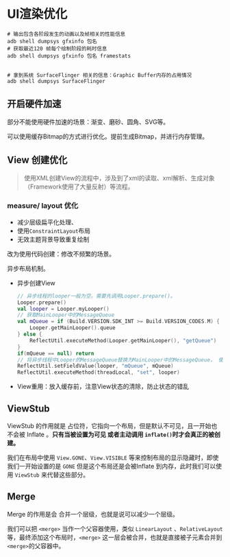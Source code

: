 # UI渲染优化

```shell
# 输出包含各阶段发生的动画以及帧相关的性能信息
adb shell dumpsys gfxinfo 包名
# 获取最近120 帧每个绘制阶段的耗时信息
adb shell dumpsys gfxinfo 包名 framestats


# 拿到系统 SurfaceFlinger 相关的信息：Graphic Buffer内存的占用情况
adb shell dumpsys SurfaceFlinger
```



## 开启硬件加速

部分不能使用硬件加速的场景：渐变、磨砂、圆角、SVG等。

可以使用缓存Bitmap的方式进行优化。提前生成Bitmap，并进行内存管理。

## View 创建优化

> 使用XML创建View的流程中，涉及到了xml的读取、xml解析、生成对象（Framework使用了大量反射）等流程。

### measure/ layout 优化

* 减少层级扁平化处理、
* 使用`ConstraintLayout`布局
* 无效主题背景导致重复绘制

改为使用代码创建：修改不频繁的场景。

异步布局机制。

* 异步创建View

  ```kotlin
  // 异步线程的looper一般为空。需要先调用Looper.prepare()。
  Looper.prepare()
  val looper = Looper.myLooper()
  // 获取MainLooper中的MessageQueue
  val mQueue = if (Build.VERSION.SDK_INT >= Build.VERSION_CODES.M) {
      Looper.getMainLooper().queue
  } else {
      ReflectUtil.executeMethod(Looper.getMainLooper(), "getQueue")
  }
  if(mQueue == null) return
  // 将异步线程中Looper的MessageQueue替换为MainLooper中的MessageQueue， 使用完后需要改回来。
  ReflectUtil.setFieldValue(looper, "mQueue", mQueue)
  ReflectUtil.executeMethod(threadLocal, "set", looper)
  ```

* View重用：放入缓存前，注意View状态的清除，防止状态的错乱



## ViewStub

ViewStub 的作用就是 占位符，它指向一个布局，但是默认不可见，且一开始也不会被 Inflate 。**只有当被设置为可见 或者主动调用 `inflate()`时才会真正的被创建。**

我们在布局中使用 `View.GONE`、`View.VISIBLE` 等来控制布局的显示隐藏时，即使我们一开始设置的是 `GONE` 但是这个布局还是会被Inflate 到内存，此时我们可以使用 `ViewStub` 来代替这些部分。



## Merge

Merge 的作用是会 合并一个层级，也就是说可以减少一个层级。

我们可以把 `<merge>` 当作一个父容器使用，类似 `LinearLayout` 、`RelativeLayout` 等，最终添加这个布局时，`<merge>` 这一层会被合并，也就是直接被子元素合并到 `<merge>`的父容器中。